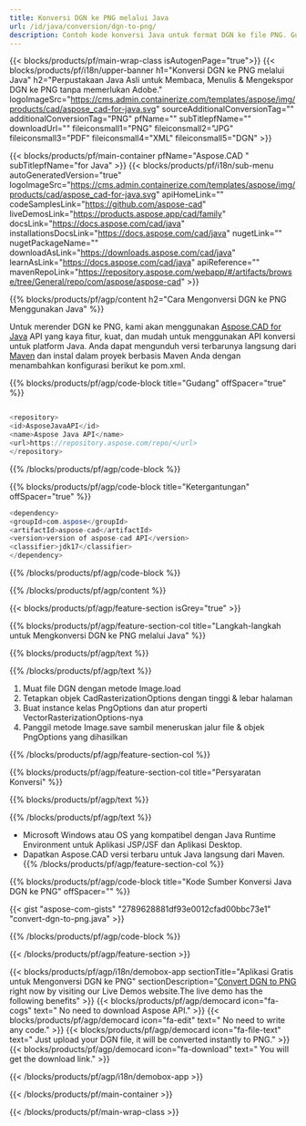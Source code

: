 ```yaml
---
title: Konversi DGN ke PNG melalui Java 
url: /id/java/conversion/dgn-to-png/ 
description: Contoh kode konversi Java untuk format DGN ke file PNG. Gunakan kode contoh ini untuk mengonversi DGN ke PNG dalam aplikasi berbasis Java Web atau Desktop.
---
```


{{< blocks/products/pf/main-wrap-class isAutogenPage="true">}}
{{< blocks/products/pf/i18n/upper-banner h1="Konversi DGN ke PNG melalui Java" h2="Perpustakaan Java Asli untuk Membaca, Menulis & Mengekspor DGN ke PNG tanpa memerlukan Adobe." logoImageSrc="https://cms.admin.containerize.com/templates/aspose/img/products/cad/aspose_cad-for-java.svg" sourceAdditionalConversionTag="" additionalConversionTag="PNG" pfName="" subTitlepfName="" downloadUrl="" fileiconsmall1="PNG" fileiconsmall2="JPG" fileiconsmall3="PDF" fileiconsmall4="XML" fileiconsmall5="DGN" >}}

{{< blocks/products/pf/main-container pfName="Aspose.CAD " subTitlepfName="for Java" >}}
{{< blocks/products/pf/i18n/sub-menu autoGeneratedVersion="true" logoImageSrc="https://cms.admin.containerize.com/templates/aspose/img/products/cad/aspose_cad-for-java.svg" apiHomeLink="" codeSamplesLink="https://github.com/aspose-cad" liveDemosLink="https://products.aspose.app/cad/family" docsLink="https://docs.aspose.com/cad/java" installationsDocsLink="https://docs.aspose.com/cad/java" nugetLink="" nugetPackageName="" downloadAsLink="https://downloads.aspose.com/cad/java" learnAsLink="https://docs.aspose.com/cad/java" apiReference="" mavenRepoLink="https://repository.aspose.com/webapp/#/artifacts/browse/tree/General/repo/com/aspose/aspose-cad" >}}

{{% blocks/products/pf/agp/content h2="Cara Mengonversi DGN ke PNG Menggunakan Java" %}}

Untuk merender DGN ke PNG, kami akan menggunakan <a href=https://products.aspose.com/cad/java>Aspose.CAD for Java</a> API yang kaya fitur, kuat, dan mudah untuk menggunakan API konversi untuk platform Java. Anda dapat mengunduh versi terbarunya langsung dari <a href=https://repository.aspose.com/webapp/#/artifacts/browse/tree/General/repo/com/aspose/aspose-cad>Maven</a> dan instal dalam proyek berbasis Maven Anda dengan menambahkan konfigurasi berikut ke pom.xml.

{{% blocks/products/pf/agp/code-block title="Gudang" offSpacer="true" %}}

```cs

<repository>
<id>AsposeJavaAPI</id>
<name>Aspose Java API</name>
<url>https://repository.aspose.com/repo/</url>
</repository>

```

{{% /blocks/products/pf/agp/code-block %}}

{{% blocks/products/pf/agp/code-block title="Ketergantungan" offSpacer="true" %}}

```cs
<dependency>
<groupId>com.aspose</groupId>
<artifactId>aspose-cad</artifactId>
<version>version of aspose-cad API</version>
<classifier>jdk17</classifier>
</dependency>

```

{{% /blocks/products/pf/agp/code-block %}}

{{% /blocks/products/pf/agp/content %}}

{{< blocks/products/pf/agp/feature-section isGrey="true" >}}

{{% blocks/products/pf/agp/feature-section-col title="Langkah-langkah untuk Mengkonversi DGN ke PNG melalui Java" %}}

{{% blocks/products/pf/agp/text %}}

{{% /blocks/products/pf/agp/text %}}

1. Muat file DGN dengan metode Image.load
1. Tetapkan objek CadRasterizationOptions dengan tinggi & lebar halaman
1. Buat instance kelas PngOptions dan atur properti VectorRasterizationOptions-nya
1. Panggil metode Image.save sambil meneruskan jalur file & objek PngOptions yang dihasilkan

{{% /blocks/products/pf/agp/feature-section-col %}}

{{% blocks/products/pf/agp/feature-section-col title="Persyaratan Konversi" %}}

{{% blocks/products/pf/agp/text %}}

{{% /blocks/products/pf/agp/text %}}
- Microsoft Windows atau OS yang kompatibel dengan Java Runtime Environment untuk Aplikasi JSP/JSF dan Aplikasi Desktop.
- Dapatkan Aspose.CAD versi terbaru untuk Java langsung dari Maven.
{{% /blocks/products/pf/agp/feature-section-col %}}

{{% blocks/products/pf/agp/code-block title="Kode Sumber Konversi Java DGN ke PNG" offSpacer="" %}}

{{< gist "aspose-com-gists" "2789628881df93e0012cfad00bbc73e1" "convert-dgn-to-png.java" >}}

{{% /blocks/products/pf/agp/code-block %}}

{{< /blocks/products/pf/agp/feature-section >}}

<!-- aboutfile Starts -->

{{< blocks/products/pf/agp/i18n/demobox-app sectionTitle="Aplikasi Gratis untuk Mengonversi DGN ke PNG" sectionDescription="[Convert DGN to PNG](https://products.aspose.app/cad/conversion/dgn-to-png) right now by visiting our Live Demos website.The live demo has the following benefits" >}}
        {{< blocks/products/pf/agp/democard icon="fa-cogs" text=" No need to download Aspose API." >}}
        {{< blocks/products/pf/agp/democard icon="fa-edit" text=" No need to write any code." >}}
        {{< blocks/products/pf/agp/democard icon="fa-file-text" text=" Just upload your DGN file, it will be converted instantly to PNG." >}}
        {{< blocks/products/pf/agp/democard icon="fa-download" text=" You will get the download link." >}}

   
{{< /blocks/products/pf/agp/i18n/demobox-app >}}

<!-- aboutfile Ends -->

{{< /blocks/products/pf/main-container >}}
    
{{< /blocks/products/pf/main-wrap-class >}}